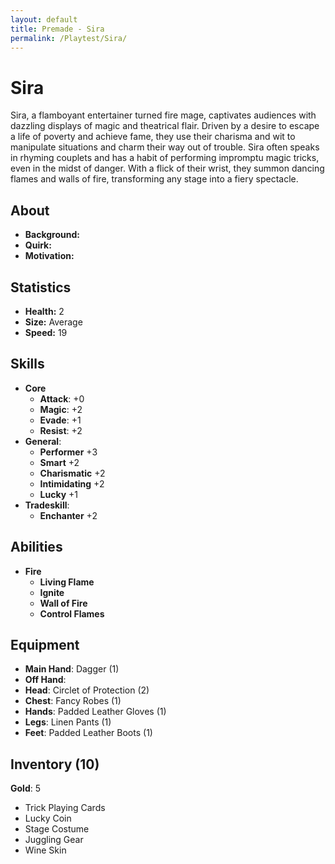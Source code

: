 ```yaml
---
layout: default
title: Premade - Sira
permalink: /Playtest/Sira/
---
```

# Sira
Sira, a flamboyant entertainer turned fire mage, captivates audiences with dazzling displays of magic and theatrical flair. Driven by a desire to escape a life of poverty and achieve fame, they use their charisma and wit to manipulate situations and charm their way out of trouble. Sira often speaks in rhyming couplets and has a habit of performing impromptu magic tricks, even in the midst of danger. With a flick of their wrist, they summon dancing flames and walls of fire, transforming any stage into a fiery spectacle.
## About
- **Background:** 
- **Quirk:** 
- **Motivation:** 

## Statistics
- **Health:** 2
- **Size:** Average
- **Speed:** 19

## Skills
- **Core**
	- **Attack**: +0
	- **Magic**: +2
	- **Evade**: +1
	- **Resist**: +2
- **General**:
	- **Performer** +3
	- **Smart** +2
	- **Charismatic** +2
	- **Intimidating** +2
	- **Lucky** +1
- **Tradeskill**:
	- **Enchanter** +2
	
## Abilities
- **Fire**
	- **Living Flame**
	- **Ignite**
	- **Wall of Fire**
	- **Control Flames**
	
## Equipment
- **Main Hand**: Dagger (1)
- **Off Hand**:
- **Head**: Circlet of Protection (2)
- **Chest**: Fancy Robes (1)
- **Hands**: Padded Leather Gloves (1)
- **Legs**: Linen Pants (1)
- **Feet**: Padded Leather Boots (1)

## Inventory (10)
**Gold**: 5
- Trick Playing Cards
- Lucky Coin
- Stage Costume
- Juggling Gear
- Wine Skin

